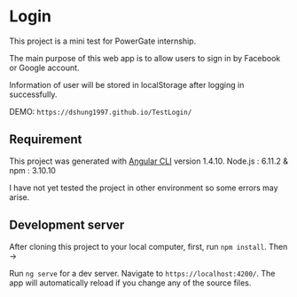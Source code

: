 # Login

This project is a mini test for PowerGate internship.

The main purpose of this web app is to allow users to sign in by Facebook or Google account.

Information of user will be stored in localStorage after logging in successfully.

DEMO: `https://dshung1997.github.io/TestLogin/`

## Requirement

This project was generated with [Angular CLI](https://github.com/angular/angular-cli) version 1.4.10.
Node.js : 6.11.2 & npm : 3.10.10

I have not yet tested the project in other environment so some errors may arise.


## Development server

After cloning this project to your local computer, first, run `npm install`. Then ->

Run `ng serve` for a dev server. Navigate to `https://localhost:4200/`. The app will automatically reload if you change any of the source files.
